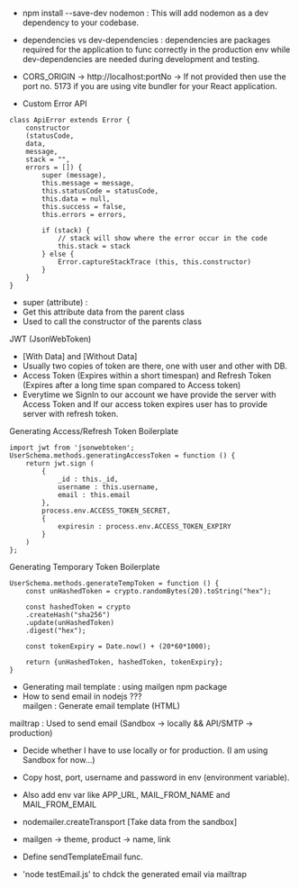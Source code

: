 - npm install --save-dev nodemon : This will add nodemon as a dev dependency to your codebase.

- dependencies vs dev-dependencies : dependencies are packages required for the application to func correctly in the production env while dev-dependencies are needed during development and testing.

- CORS_ORIGIN -> http://localhost:portNo -> If not provided then use the port no. 5173 if you are using vite bundler for your React application.

- Custom Error API

```
class ApiError extends Error {
    constructor 
    (statusCode, 
    data, 
    message,
    stack = "",
    errors = []) {
        super (message),
        this.message = message,
        this.statusCode = statusCode,
        this.data = null,
        this.success = false,
        this.errors = errors,

        if (stack) {
            // stack will show where the error occur in the code
            this.stack = stack
        } else {
            Error.captureStackTrace (this, this.constructor)
        }
    }
}
```

- super (attribute) : 
- Get this attribute data from the parent class 
- Used to call the constructor of the parents class

JWT (JsonWebToken)
- [With Data] and [Without Data]
- Usually two copies of token are there, one with user and other with DB.
- Access Token (Expires within a short timespan) and Refresh Token (Expires after a long time span compared to Access token)
- Everytime we SignIn to our account we have provide the server with Access Token and If our access token expires user has to provide server with refresh token.

Generating Access/Refresh Token Boilerplate

``` 
import jwt from 'jsonwebtoken';
UserSchema.methods.generatingAccessToken = function () {
    return jwt.sign (
        {
            _id : this._id,
            username : this.username,
            email : this.email
        },
        process.env.ACCESS_TOKEN_SECRET,
        {
            expiresin : process.env.ACCESS_TOKEN_EXPIRY
        }
    )
};
```

Generating Temporary Token Boilerplate

``` 
UserSchema.methods.generateTempToken = function () {
    const unHashedToken = crypto.randomBytes(20).toString("hex");

    const hashedToken = crypto
    .createHash("sha256")
    .update(unHashedToken)
    .digest("hex");

    const tokenExpiry = Date.now() + (20*60*1000);

    return {unHashedToken, hashedToken, tokenExpiry};
}
```

- Generating mail template : using mailgen npm package
- How to send email in nodejs ??? <br>
mailgen : Generate email template (HTML) <br>

mailtrap : Used to send email (Sandbox -> locally && API/SMTP -> production)
- Decide whether I have to use locally or for production. (I am using Sandbox for now...)
- Copy host, port, username and password in env (environment variable).
- Also add env var like 
APP_URL, 
MAIL_FROM_NAME and 
MAIL_FROM_EMAIL

- nodemailer.createTransport [Take data from the sandbox]
- mailgen -> theme, product -> name, link
- Define sendTemplateEmail func.
- 'node testEmail.js' to chdck the generated email via mailtrap




